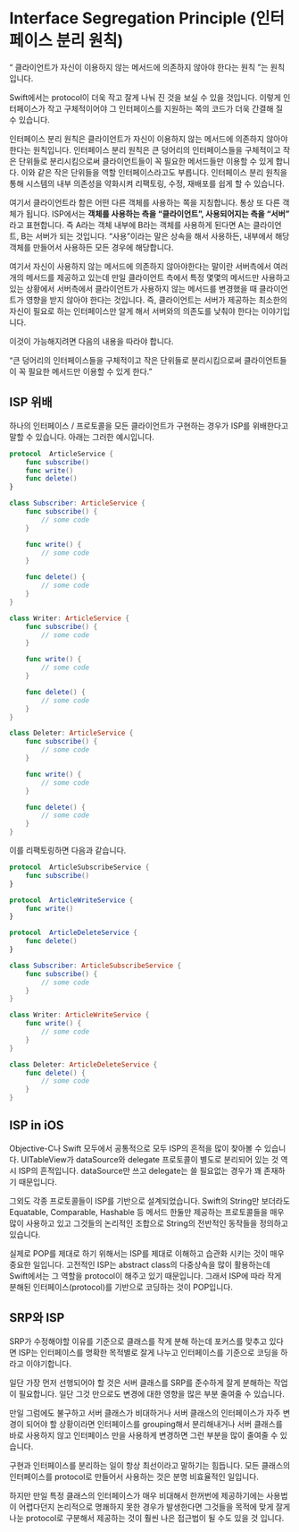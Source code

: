 # Interface Segregation Principle (인터페이스 분리 원칙)

“ 클라이언트가 자신이 이용하지 않는 메서드에 의존하지 않아야 한다는 원칙 ”는 원칙입니다.

Swift에서는 protocol이 더욱 작고 잘게 나눠 진 것을 보실 수 있을 것입니다. 이렇게 인터페이스가 작고 구체적이어야 그 인터페이스를 지원하는 쪽의 코드가 더욱 간결해 질 수 있습니다.

인터페이스 분리 원칙은 클라이언트가 자신이 이용하지 않는 메서드에 의존하지 않아야 한다는 원칙입니다. 인터페이스 분리 원칙은 큰 덩어리의 인터페이스들을 구체적이고 작은 단위들로 분리시킴으로써 클라이언트들이 꼭 필요한 메서드들만 이용할 수 있게 합니다. 이와 같은 작은 단위들을 역할 인터페이스라고도 부릅니다. 인터페이스 분리 원칙을 통해 시스템의 내부 의존성을 약화시켜 리팩토링, 수정, 재배포를 쉽게 할 수 있습니다.

여기서 클라이언트라 함은 어떤 다른 객체를 사용하는 쪽을 지칭합니다. 통상 또 다른 객체가 됩니다. ISP에서는 **객체를 사용하는 측을 “클라이언트”, 사용되어지는 측을 “서버”** 라고 표현합니다. 즉 A라는 객체 내부에 B라는 객체를 사용하게 된다면 A는 클라이언트, B는 서버가 되는 것입니다. “사용”이라는 말은 상속을 해서 사용하든, 내부에서 해당 객체를 만들어서 사용하든 모든 경우에 해당합니다.


여기서 자신이 사용하지 않는 메서드에 의존하지 않아야한다는 말이란 서버측에서 여러개의 메서드를 제공하고 있는데 만일 클라이언트 측에서 특정 몇몇의 메서드만 사용하고 있는 상황에서 서버측에서 클라이언트가 사용하지 않는 메서드를 변경했을 때 클라이언트가 영향을 받지 않아야 한다는 것입니다. 즉, 클라이언트는 서버가 제공하는 최소한의 자신이 필요로 하는 인터페이스만 알게 해서 서버와의 의존도를 낮춰야 한다는 이야기입니다.

이것이 가능해지려면 다음의 내용을 따라야 합니다.

“큰 덩어리의 인터페이스들을 구체적이고 작은 단위들로 분리시킴으로써 클라이언트들이 꼭 필요한 메서드만 이용할 수 있게 한다.”

## ISP 위배

하나의 인터페이스 / 프로토콜을 모든 클라이언트가 구현하는 경우가 ISP를 위배한다고 말할 수 있습니다. 아래는 그러한 예시입니다.

```swift
protocol  ArticleService {
    func subscribe()
    func write()
    func delete()
}

class Subscriber: ArticleService {
    func subscribe() {
        // some code
    }

    func write() {
        // some code
    }

    func delete() {
        // some code
    }
}

class Writer: ArticleService {
    func subscribe() {
        // some code
    }

    func write() {
        // some code
    }

    func delete() {
        // some code
    }
}

class Deleter: ArticleService {
    func subscribe() {
        // some code
    }

    func write() {
        // some code
    }

    func delete() {
        // some code
    }
}
```

이를 리팩토링하면 다음과 같습니다.

```swift
protocol  ArticleSubscribeService {
    func subscribe()
}

protocol  ArticleWriteService {
    func write()
}

protocol  ArticleDeleteService {
    func delete()
}

class Subscriber: ArticleSubscribeService {
    func subscribe() {
        // some code
    }
}

class Writer: ArticleWriteService {
    func write() {
        // some code
    }
}

class Deleter: ArticleDeleteService {
    func delete() {
        // some code
    }
}
```

## ISP in iOS

Objective-C나 Swift 모두에서 공통적으로 모두 ISP의 흔적을 많이 찾아볼 수 있습니다. UITableView가 dataSource와 delegate 프로토콜이 별도로 분리되어 있는 것 역시 ISP의 흔적입니다. dataSource만 쓰고 delegate는 쓸 필요없는 경우가 꽤 존재하기 때문입니다.

그외도 각종 프로토콜들이 ISP를 기반으로 설계되었습니다. Swift의 String만 보더라도 Equatable, Comparable, Hashable 등 메서드 한둘만 제공하는 프로토콜들을 매우 많이 사용하고 있고 그것들의 논리적인 조합으로 String의 전반적인 동작들을 정의하고 있습니다.

실제로 POP를 제대로 하기 위해서는 ISP를 제대로 이해하고 습관화 시키는 것이 매우 중요한 일입니다. 고전적인 ISP는 abstract class의 다중상속을 많이 활용하는데 Swift에서는 그 역할을 protocol이 해주고 있기 때문입니다. 그래서 ISP에 따라 작게 분해된 인터페이스(protocol)를 기반으로 코딩하는 것이 POP입니다.

## SRP와 ISP

SRP가 수정해야할 이유를 기준으로 클래스를 작게 분해 하는데 포커스를 맞추고 있다면 ISP는 인터페이스를 명확한 목적별로 잘게 나누고 인터페이스를 기준으로 코딩을 하라고 이야기합니다.

일단 가장 먼저 선행되어야 할 것은 서버 클래스를 SRP를 준수하게 잘게 분해하는 작업이 필요합니다. 일단 그것 만으로도 변경에 대한 영향을 많은 부분 줄여줄 수 있습니다.

만일 그럼에도 불구하고 서버 클래스가 비대하거나 서버 클래스의 인터페이스가 자주 변경이 되어야 할 상황이라면 인터페이스를 grouping해서 분리해내거나 서버 클래스를 바로 사용하지 않고 인터페이스 만을 사용하게 변경하면 그런 부분을 많이 줄여줄 수 있습니다.

구현과 인터페이스를 분리하는 일이 항상 최선이라고 말하기는 힘듭니다. 모든 클래스의 인터페이스를 protocol로 만들어서 사용하는 것은 분명 비효율적인 일입니다.

하지만 만일 특정 클래스의 인터페이스가 매우 비대해서 한꺼번에 제공하기에는 사용법이 어렵다던지 논리적으로 명쾌하지 못한 경우가 발생한다면 그것들을 목적에 맞게 잘게 나눈 protocol로 구분해서 제공하는 것이 훨씬 나은 접근법이 될 수도 있을 것 입니다.
